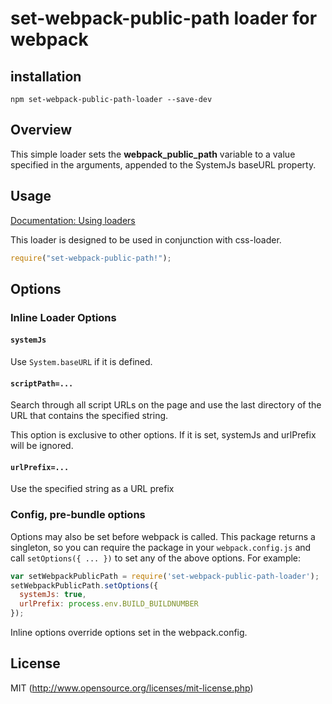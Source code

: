 # set-webpack-public-path loader for webpack

## installation

`npm set-webpack-public-path-loader --save-dev`

## Overview

This simple loader sets the __webpack_public_path__ variable to
a value specified in the arguments, appended to the SystemJs baseURL
property.

## Usage

[Documentation: Using loaders](http://webpack.github.io/docs/using-loaders.html)

This loader is designed to be used in conjunction with css-loader.

``` javascript
require("set-webpack-public-path!");
```

## Options

### Inline Loader Options

#### `systemJs`

Use `System.baseURL` if it is defined.

#### `scriptPath=...`

Search through all script URLs on the page and use the last directory of the URL that contains the specified string.

This option is exclusive to other options. If it is set, systemJs and urlPrefix will be ignored.

#### `urlPrefix=...`

Use the specified string as a URL prefix

### Config, pre-bundle options

Options may also be set before webpack is called. This package returns a singleton,
so you can require the package in your `webpack.config.js` and call `setOptions({ ... })`
to set any of the above options. For example:

``` javascript
var setWebpackPublicPath = require('set-webpack-public-path-loader');
setWebpackPublicPath.setOptions({
  systemJs: true,
  urlPrefix: process.env.BUILD_BUILDNUMBER
});
```

Inline options override options set in the webpack.config.

## License

MIT (http://www.opensource.org/licenses/mit-license.php)